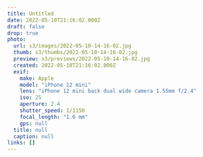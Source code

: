 ```yaml
---
title: Untitled
date: 2022-05-10T21:16:02.000Z
draft: false
drop: true
photo:
  url: s3/images/2022-05-10-14-16-02.jpg
  thumb: s3/thumbs/2022-05-10-14-16-02.jpg
  preview: s3/previews/2022-05-10-14-16-02.jpg
  created: 2022-05-10T21:16:02.000Z
  exif:
    make: Apple
    model: "iPhone 12 mini"
    lens: "iPhone 12 mini back dual wide camera 1.55mm f/2.4"
    iso: 25
    aperture: 2.4
    shutter_speed: 1/1150
    focal_length: "1.6 mm"
    gps: null
  title: null
  caption: null
links: []
---
```

